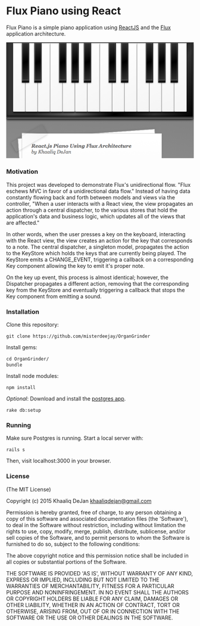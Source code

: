 Flux Piano using React
======================

Flux Piano is a simple piano application using [ReactJS](https://facebook.github.io/react/)
and the [Flux](https://facebook.github.io/flux/) application architecture.

![screenshot](/screenshot.png)

### Motivation

This project was developed to demonstrate Flux's unidirectional flow. "Flux eschews MVC in favor of a unidirectional data flow." Instead of having data constantly flowing back and forth between models and views via the controller, "When a user interacts with a React view, the view propagates an action through a central dispatcher, to the various stores that hold the application's data and business logic, which updates all of the views that are affected."

In other words, when the user presses a key on the keyboard, interacting
 with the React view, the view creates an action for the key that corresponds to
 a note. The central dispatcher, a singleton model, propagates the action to the
 KeyStore which holds the keys that are currently being played. The KeyStore emits a CHANGE_EVENT, triggering a callback on a corresponding Key component allowing the
 key to emit it's proper note.

On the key up event, this process is almost identical;
 however, the Dispatcher propagates a different action, removing that the corresponding
 key from the KeyStore and eventually triggering a callback that stops the Key
 component from emitting a sound.

### Installation

Clone this repository:

    git clone https://github.com/misterdeejay/OrganGrinder

Install gems:

    cd OrganGrinder/
    bundle

Install node modules:

    npm install

_Optional_: Download and install the [postgres app](http://postgresapp.com/).

    rake db:setup

### Running

Make sure Postgres is running. Start a local server with:

    rails s

Then, visit localhost:3000 in your browser.

### License

(The MIT License)

Copyright (c) 2015 Khaaliq DeJan <khaaliqdejan@gmail.com>

Permission is hereby granted, free of charge, to any person obtaining a copy of this software and associated documentation files (the 'Software'), to deal in the Software without restriction, including without limitation the rights to use, copy, modify, merge, publish, distribute, sublicense, and/or sell copies of the Software, and to permit persons to whom the Software is furnished to do so, subject to the following conditions:

The above copyright notice and this permission notice shall be included in all copies or substantial portions of the Software.

THE SOFTWARE IS PROVIDED 'AS IS', WITHOUT WARRANTY OF ANY KIND, EXPRESS OR IMPLIED, INCLUDING BUT NOT LIMITED TO THE WARRANTIES OF MERCHANTABILITY, FITNESS FOR A PARTICULAR PURPOSE AND NONINFRINGEMENT. IN NO EVENT SHALL THE AUTHORS OR COPYRIGHT HOLDERS BE LIABLE FOR ANY CLAIM, DAMAGES OR OTHER LIABILITY, WHETHER IN AN ACTION OF CONTRACT, TORT OR OTHERWISE, ARISING FROM, OUT OF OR IN CONNECTION WITH THE SOFTWARE OR THE USE OR OTHER DEALINGS IN THE SOFTWARE.
